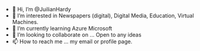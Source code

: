 - 👋 Hi, I’m @JuilianHardy
- 👀 I’m interested in Newspapers (digital), Digital Media, Education, Virtual Machines. 
- 🌱 I’m currently learning Azure Microsoft
- 💞️ I’m looking to collaborate on ... Open to any ideas
- 📫 How to reach me ... my email or profile page.

<!---
JuilianHardy/JuilianHardy is a ✨ special ✨ repository because its `README.md` (this file) appears on your GitHub profile.
You can click the Preview link to take a look at your changes.
--->
